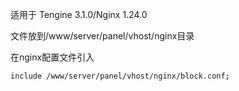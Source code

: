 适用于 Tengine 3.1.0/Nginx 1.24.0

文件放到/www/server/panel/vhost/nginx目录

在nginx配置文件引入
```bash
include /www/server/panel/vhost/nginx/block.conf;
```
